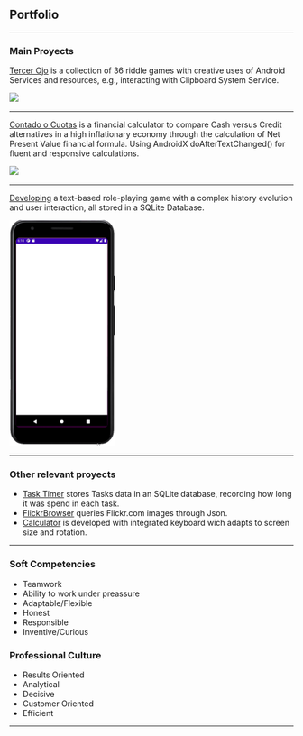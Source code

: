 ## Portfolio

---

### Main Proyects 

[Tercer Ojo](https://drive.google.com/file/d/1jiyhkCIRd9wTdX2ASREL40ajRrx3T_yP/view)
is a collection of 36 riddle games with creative uses of Android Services and resources, e.g., interacting with Clipboard System Service.

<img src="images/TercerOjo_demo.gif" height=400/>

---
[Contado o Cuotas](https://github.com/BManchi/Contadoocuotas)
is a financial calculator to compare Cash versus Credit alternatives in a high inflationary economy through the calculation of Net Present Value financial formula.
Using AndroidX doAfterTextChanged() for fluent and responsive calculations.

<img src="images/ContadoOCuotas_demo.gif" height=400/>

---
[Developing](https://github.com/BManchi/Juego)
a text-based role-playing game with a complex history evolution and user interaction, all stored in a SQLite Database.

<img src="images/Juego_demo.gif" height=400/>


---

### Other relevant proyects

- [Task Timer](https://github.com/BManchi/TaskTimer) stores Tasks data in an SQLite database, recording how long it was spend in each task.
- [FlickrBrowser](https://github.com/BManchi/FlickrBrowser) queries Flickr.com images through Json.
- [Calculator](https://github.com/BManchi/Calculator) is developed with integrated keyboard wich adapts to screen size and rotation.


---

### Soft Competencies

- Teamwork
- Ability to work under preassure
- Adaptable/Flexible
- Honest
- Responsible
- Inventive/Curious

### Professional Culture

- Results Oriented
- Analytical
- Decisive
- Customer Oriented
- Efficient


---
<p style="font-size:11px"> <a href=""></a></p>
